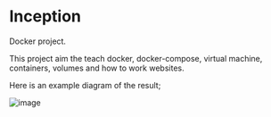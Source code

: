 # Inception
Docker project.

This project aim the teach docker, docker-compose, virtual machine, containers, volumes and how to work websites. 

Here is an example diagram of the result;

![image](https://github.com/TalhaAcikgoz/Inception/assets/89697506/712b95f9-6a09-4b82-b70e-43a56f564dfe)
